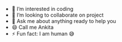 - 🔭 I’m interested in coding
- 💞️ I’m looking to collaborate on project 
- 💭 Ask me about anything ready to help you
- 😄 Call me Ankita
- ⚡ Fun fact: I am human 😅

<!---
Ankita-hub03/Ankita-hub03 is a ✨ special ✨ repository because its `README.md` (this file) appears on your GitHub profile.
You can click the Preview link to take a look at your changes.
--->
